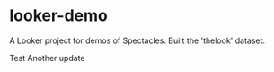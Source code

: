 # looker-demo

A Looker project for demos of Spectacles. Built the 'thelook' dataset.

Test
Another update
